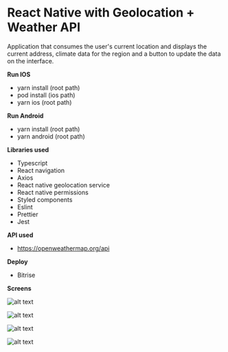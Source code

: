 
# React Native with Geolocation + Weather API

Application that consumes the user's current location and displays the current address, climate data for the region and a button to update the data on the interface.

**Run IOS**
- yarn install (root path)
- pod install (ios path)
- yarn ios (root path)

**Run Android**
- yarn install (root path)
- yarn android (root path)

**Libraries used**
- Typescript
- React navigation
- Axios
- React native geolocation service
- React native permissions
- Styled components
- Eslint
- Prettier
- Jest

**API used**
- https://openweathermap.org/api

**Deploy**
- Bitrise

**Screens** 

![alt text](https://github.com/vitorsiqueirarecife/ReactNativeWeather/blob/main/prints/1.png?raw=true=200x)

![alt text](https://github.com/vitorsiqueirarecife/ReactNativeWeather/blob/main/prints/2.png?raw=true=200x)

![alt text](https://github.com/vitorsiqueirarecife/ReactNativeWeather/blob/main/prints/3.png?raw=true=200x)

![alt text](https://github.com/vitorsiqueirarecife/ReactNativeWeather/blob/main/prints/4.png?raw=true=200x)
